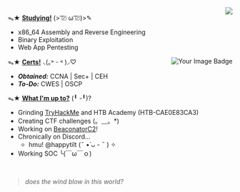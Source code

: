 <p1>
 <img align="right" src="https://readme-typing-svg.demolab.com?font=Klee+One&weight=600&size=50&duration=4000&pause=500&center=true&vCenter=true&color=FFB6C1&height=125&lines=%E3%80%8C%E3%82%84%E3%81%AF%E3%82%8D!%E3%80%8D">
</p1>

ᯓ★ <ins>**Studying!**</ins> (> ͡⎚ ω ͡⎚)>✎ 
 - x86_64 Assembly and Reverse Engineering
 - Binary Exploitation
 - Web App Pentesting

<p1>
 <img align="right" src="https://tryhackme-badges.s3.amazonaws.com/happytilt.png" alt="Your Image Badge" />
</p1>

 ᯓ★ <ins>**Certs!**</ins> ⸜(｡˃ ᵕ ˂ )⸝♡
  - _**Obtained:**_ CCNA | Sec+ | CEH
  - _**To-Do:**_ CWES | OSCP

 ᯓ★ <ins>**What I'm up to?**</ins> (╹ -╹)?
  - Grinding [TryHackMe](https://tryhackme.com/p/happytilt) and HTB Academy (HTB-CAE0E83CA3)
  - Creating CTF challenges (。﹏。*)
  - Working on [BeaconatorC2](https://github.com/CroodSolutions/BeaconatorC2)!
  - Chronically on Discord...
      - hmu! @happytilt (˵ •̀ ᴗ - ˵ ) ✧
  - Working SOC ╰(￣ω￣ｏ)
<br>

> _does the wind blow in this world?_

